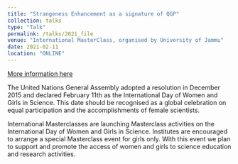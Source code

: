 ```yaml
---
title: "Strangeness Enhancement as a signature of QGP"
collection: talks
type: "Talk"
permalink: /talks/2021_file
venue: "International MasterClass, organised by University of Jammu"
date: 2021-02-11
location: "ONLINE"
---
```

[More information here](https://sites.google.com/view/imc-at-jam/venue)

The United Nations General Assembly adopted a resolution in December 2015 and declared February 11th as the International Day of Women and Girls in Science. This date should be recognised as a global celebration on equal participation and the accomplishments of female scientists.

International Masterclasses are launching Masterclass activities on the International Day of Women and Girls in Science. Institutes are encouraged to arrange a special Masterclass event for girls only. With this event we plan to support and promote the access of women and girls to science education and research activities.
